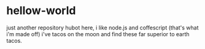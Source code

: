 # hellow-world
just another repository 
hubot here, i like node.js and coffescript (that's what i'm made off)
i've tacos on the moon and find these far superior to earth tacos.
